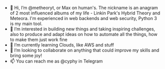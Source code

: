 - 👋 Hi, I’m @metheoryt, or Max on human's. The nickname is an anagram of 2 most influenced albums of my life - Linkin Park's Hybrid Theory and Meteora. 
I'm experienced in web backends and web security, Python 3 is my main tool.
- 👀 I’m interested in building new things and taking inspiring challenges, also to produce and adapt ideas on how to automate all the things, how to make them just work fine
- 🌱 I’m currently learning Clouds, like AWS and stuff
- 💞️ I’m looking to collaborate on anything that could improve my skills and bring some joy! 
- 📫 You can reach me as @cyphy in Telegram

<!---
metheoryt/metheoryt is a ✨ special ✨ repository because its `README.md` (this file) appears on your GitHub profile.
You can click the Preview link to take a look at your changes.
--->
